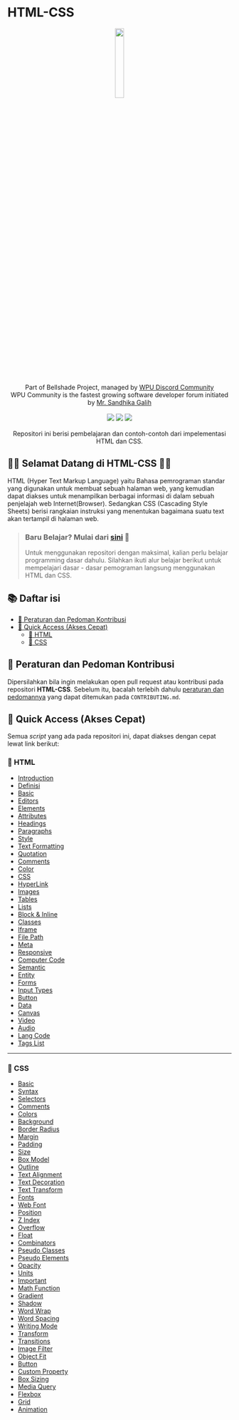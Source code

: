 # HTML-CSS

<p align="center">
    <img width="20%" src="https://i.imgur.com/EfBl8Hs.png"><br/><br/>
    Part of Bellshade Project, managed by <a href="http://discord.gg/S4rrXQU"> WPU Discord Community</a> <br/>
    WPU Community is the fastest growing software developer forum initiated by <a href="https://www.youtube.com/c/WebProgrammingUNPAS"> Mr. Sandhika Galih</a> <br/><br/>
    <a href="http://discord.gg/S4rrXQU"><img src="https://img.shields.io/discord/722002048643497994?logo=discord&logoColor=white&style=for-the-badge"></a>
    <img src="https://img.shields.io/github/workflow/status/bellshade/PHP/CI%20PHP%20PSR-12%20Linting?style=for-the-badge">
    <img src="https://img.shields.io/github/license/bellshade/PHPAlgorithm?style=for-the-badge"> <br/> <br/>
    Repositori ini berisi pembelajaran dan contoh-contoh dari impelementasi HTML dan CSS.
  
</p>

## 🎉🎉 Selamat Datang di HTML-CSS 🎉🎉
HTML (Hyper Text Markup Language) yaitu Bahasa pemrograman standar yang digunakan untuk membuat sebuah halaman web, yang kemudian dapat diakses untuk menampilkan berbagai informasi di dalam sebuah penjelajah web Internet(Browser). Sedangkan CSS (Cascading Style Sheets) berisi rangkaian instruksi yang menentukan bagaimana suatu text akan tertampil di halaman web. 

> ### Baru Belajar? Mulai dari [sini]() 🌟
> Untuk menggunakan repositori dengan maksimal, kalian perlu belajar programming dasar dahulu. Silahkan ikuti alur belajar berikut untuk mempelajari dasar - dasar pemograman langsung menggunakan HTML dan CSS. 


## :books: Daftar isi

- [:pushpin: Peraturan dan Pedoman Kontribusi](#pushpin-peraturan-dan-pedoman-kontribusi)
- [:bookmark_tabs: Quick Access (Akses Cepat)](#bookmark_tabs-quick-access-akses-cepat)
  - [:blue_book: HTML](#blue_book-html)
  - [:orange_book: CSS](#orange_book-css)

## :pushpin: Peraturan dan Pedoman Kontribusi

Dipersilahkan bila ingin melakukan open pull request atau kontribusi pada repositori **HTML-CSS**. Sebelum itu, bacalah terlebih dahulu [peraturan dan pedomannya](CONTRIBUTING.md) yang dapat ditemukan pada `CONTRIBUTING.md`.

## :bookmark_tabs: Quick Access (Akses Cepat)

Semua _script_ yang ada pada repositori ini, dapat diakses dengan cepat lewat link berikut:

### :blue_book: HTML

- [Introduction](HTML/001%20HTML%20Introduction/README.md)
- [Definisi](HTML/000%20Definisi%20HTML/README.md)
- [Basic](HTML/002%20HTML%20Basic/README.md)
- [Editors](HTML/003%20HTML%20Editors/README.md)
- [Elements](HTML/004%20HTML%20Elements/README.md)
- [Attributes](HTML/005%20HTML%20Attributes/README.md)
- [Headings](HTML/006%20HTML%20Headings/README.md)
- [Paragraphs](HTML/007%20HTML%20Paragraphs/README.md)
- [Style](HTML/008%20HTML%20Style/README.md)
- [Text Formatting](HTML/009%20HTML%20Text%20Formatting/README.md)
- [Quotation](HTML/010%20HTML%20Quotation/README.md)
- [Comments](HTML/011%20HTML%20Comments/README.md)
- [Color](HTML/012%20HTML%20Color/README.md)
- [CSS](HTML/013%20HTML%20CSS/README.md)
- [HyperLink](HTML/014%20HTML%20HyperLink/README.md)
- [Images](HTML/015%20HTML%20Images/README.md)
- [Tables](HTML/017%20HTML%20Tables/README.md)
- [Lists](HTML/018%20HTML%20Lists/README.md)
- [Block & Inline](HTML/019%20HTML%20Block%20%26%20Inline/README.md)
- [Classes](HTML/020%20HTML%20Classes/README.md)
- [Iframe](HTML/022%20HTML%20Iframe/README.md)
- [File Path](HTML/024%20HTML%20FilePath/README.md)
- [Meta](HTML/027%20HTML%20Meta/README.md)
- [Responsive](HTML/029%20HTML%20Responsive/README.md)
- [Computer Code](HTML/030%20HTML%20Computer%20Code/README.md)
- [Semantic](HTML/031%20HTML%20Semantic/README.md)
- [Entity](HTML/032%20HTML%20Entity/README.md)
- [Forms](HTML/035%20HTML%20Forms/README.md)
- [Input Types](HTML/036%20HTML%20Input%20Types/README.md)
- [Button](HTML/040%20HTML%20Button/README.md)
- [Data](HTML/042%20HTML%20Data/README.md)
- [Canvas](HTML/043%20HTML%20Canvas/README.md)
- [Video](HTML/047%20HTML%20Video/README.md)
- [Audio](HTML/048%20HTML%20Audio/README.md)
- [Lang Code](HTML/049%20HTML%20Lang%20Code/README.md)
- [Tags List](HTML/050%20HTML%20Tags%20List/README.md)

---

### :orange_book: CSS

- [Basic](CSS/002%20CSS%20Basic/README.md)
- [Syntax](CSS/003%20CSS%20Syntax/README.md)
- [Selectors](CSS/004%20CSS%20Selectors/README.md)
- [Comments](CSS/005%20CSS%20Comments/README.md)
- [Colors](CSS/006%20CSS%20Colors/README.md)
- [Background](CSS/007%20CSS%20Background/README.md)
- [Border Radius](CSS/009%20CSS%20Border%20Radius/README.md)
- [Margin](CSS/010%20CSS%20Margin/README.md)
- [Padding](CSS/011%20CSS%20Padding/README.md)
- [Size](CSS/012%20CSS%20Size/README.md)
- [Box Model](CSS/013%20CSS%20Box%20Model/README.md)
- [Outline](CSS/014%20CSS%20Outline/README.md)
- [Text Alignment](CSS/015%20CSS%20Text%20Alignment/README.md)
- [Text Decoration](CSS/016%20CSS%20Text%20Decoration/README.md)
- [Text Transform](CSS/017%20CSS%20Text%20Transform/README.md)
- [Fonts](CSS/018%20CSS%20Fonts/README.md)
- [Web Font](CSS/019%20CSS%20Web%20Font/README.md)
- [Position](CSS/024%20CSS%20Position/README.md)
- [Z Index](CSS/025%20CSS%20Z%20Index/README.md)
- [Overflow](CSS/026%20CSS%20Overflow/README.md)
- [Float](CSS/027%20CSS%20Float/README.md)
- [Combinators](CSS/028%20CSS%20Combinators/README.md)
- [Pseudo Classes](CSS/029%20CSS%20Pseudo%20Classes/README.md)
- [Pseudo Elements](CSS/030%20CSS%20Pseudo%20Elements/README.md)
- [Opacity](CSS/031%20CSS%20Opacity/README.md)
- [Units](CSS/034%20CSS%20Units/README.md)
- [Important](CSS/036%20CSS%20Important/README.md)
- [Math Function](CSS/037%20CSS%20Math%20Function/README.md)
- [Gradient](CSS/039%20CSS%20Gradient/README.md)
- [Shadow](CSS/040%20CSS%20Shadow/README.md)
- [Word Wrap](CSS/041%20CSS%20Word%20Wrap/README.md)
- [Word Spacing](CSS/042%20CSS%20Word%20Spacing/README.md)
- [Writing Mode](CSS/043%20CSS%20Writing%20Mode/README.md)
- [Transform](CSS/044%20CSS%20Transform/README.md)
- [Transitions](CSS/045%20CSS%20Transitions/README.md)
- [Image Filter](CSS/047%20CSS%20Image%20Filter/README.md)
- [Object Fit](CSS/048%20CSS%20Object%20Fit/README.md)
- [Button](CSS/050%20CSS%20Button/README.md)
- [Custom Property](CSS/053%20CSS%20Custom%20Property/README.md)
- [Box Sizing](CSS/054%20CSS%20Box%20Sizing/README.md)
- [Media Query](CSS/055%20CSS%20Media%20Query/README.md)
- [Flexbox](CSS/056%20CSS%20Flexbox/README.md)
- [Grid](CSS/057%20CSS%20Grid/README.md)
- [Animation](CSS/058%20CSS%20Animation/README.md)